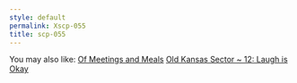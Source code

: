 ```yaml
---
style: default
permalink: Xscp-055
title: scp-055
---
```

You may also like:
[Of Meetings and Meals](http://scp-wiki.net/of-meetings-and-meals)
[Old Kansas Sector ~ 12: Laugh is Okay](http://scp-wiki.net/old-kansas-sector-part-12)
